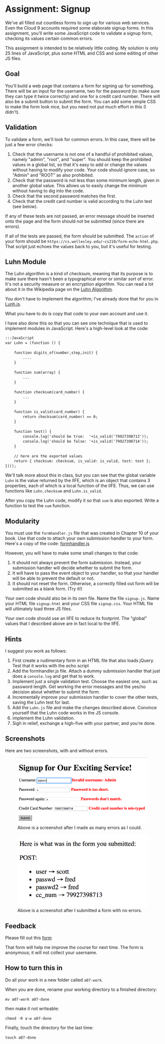 # Assignment: Signup

We've all filled out countless forms to sign up for various web
services. Even the Cloud 9 accounts required some elaborate signup
forms. In this assignment, you'll write some JavaScript code to
validate a signup form, checking its values certain common errors.

This assignment is intended to be relatively little coding. My
solution is only 25 lines of JavaScript, plus some HTML and CSS and
some editing of other JS files.

## Goal

You'll build a web page that contains a form for signing up for
something. There will be an input for the username, two for the
password (to make sure they can type it twice correctly) and one for a
credit card number. There will also be a submit button to submit the
form. You can add some simple CSS to make the form look nice, but
you need not put much effort in this (I didn't).

## Validation

To validate a form, we'll look for common errors. In this case, there
will be just a few error checks:

1. Check that the username is not one of a handful of prohibited
values, namely "admin", "root", and "super".  You should keep the
prohibited values in a global list, so that it's easy to
add or change the values without having to modify your code. Your
code should ignore case, so "Admin" and "ROOT" as also prohibited.
1. Check that the password is not less than some minimum length, given
in another global value. This allows us to easily change the
minimum without having to dig into the code.
1. Check that the second password matches the first.
1. Check that the credit card number is valid according to the Luhn
test (see below).

If any of these tests are not passed, an error message should be
inserted onto the page and the form should *not* be submitted (since
there are errors).

If all of the tests are passed, the form should be submitted. The
`action` of your form should be
`https://cs.wellesley.edu/~cs210/form-echo-html.php`. That script just
echoes the values back to you, but it's useful for testing.

## Luhn Module

The Luhn algorithm is a kind of checksum, meaning that its purpose is
to make sure there hasn't been a typographical error or similar sort
of error. It's not a security measure or an encryption algorithm. You
can read a lot about it in the Wikipedia page on the
[Luhn Algorithm](https://en.wikipedia.org/wiki/Luhn_algorithm).

You don't have to implement the algorithm; I've already done that for
you in [Lunh.js](Luhn.js).

What you have to do is copy that code to your own account and use it.

I have also done this so that you can see one technique that is used
to implement modules in JavaScript. Here's a high-level look at the
code:

```
:::JavaScript
var Luhn = (function () {

    function digits_of(number,step,init) {
        ....
    }
    
    function sum(array) {
        ...
    }

    function checksum(card_number) {
        ...
    } 

    function is_valid(card_number) {
        return checksum(card_number) == 0;
    }
    
    function test() {
        console.log('should be true:  '+is_valid('79927398713'));
        console.log('should be false: '+is_valid('79927398714'));
    }
    
    // here are the exported values
    return { checksum: checksum, is_valid: is_valid, test: test };
})();
```

We'll talk more about this in class, but you can see that the global
variable `Luhn` is the value returned by the IIFE, which is an object
that contains 3 properties, each of which is a local function of the
IIFE. Thus, we can use functions like `Luhn.checksum` and `Luhn.is_valid`.

After you copy the Luhn code, modify it so that `sum` is also
exported. Write a function to test the `sum` function.

## Modularity

You must use the `formhandler.js` file that was created in Chapter 10
of your book. Use that code to attach your own submission handler to
your form. Here's a copy of the code: [formhandler.js](formhandler.js)

However, you will have to make some small changes to that
code:

1. It should not always prevent the form submission. Instead, your
submission handler will decide whether to submit the form.
1. It will have to pass the event object to your handler, so that your
handler will be able to prevent the default or not.
1. It should not reset the form. Otherwise, a correctly filled out
form will be submitted as a blank form. (Try it!)

Your own code should also be in its own file. Name the file
`signup.js`. Name your HTML file `signup.html` and your CSS file
`signup.css`. Your HTML file will ultimately load three JS files.

Your own code should use an IIFE to reduce its footprint. The "global"
values that I described above are in fact local to the IIFE.

## Hints

I suggest you work as follows:

1. First create a rudimentary form in an HTML file that also loads
jQuery. Test that it works with the echo script
1. Add the formhandler.js file. Attach a dummy submission handler that
just does a `console.log` and get that to work.
1. Implement just a single validation test. Choose the easiest one,
   such as password length. Get working the error messages and the yes/no
   decision about whether to submit the form.
1. Incrementally improve your submission handler to cover the other
tests, saving the Luhn test for last.
1. Add the `Luhn.js` file and make the changes described
   above. Convince yourself that the Luhn code works in the JS
   console.
1. implement the Luhn validation.
1. Sigh in relief, exchange a high-five with your partner, and you're
done.

## Screenshots

Here are two screenshots, with and without errors.

<figure>
<img src="screenshot-with-errors.png">
<figcaption>Above is a screenshot after I made as many errors as I
could.</figcaption>
</figure>

<figure>
<img src="screenshot-without-errors.png">
<figcaption>Above is a screenshot after I submitted a form with no errors.</figcaption>
</figure>

## Feedback

Please fill out this [form](https://docs.google.com/a/wellesley.edu/forms/d/e/1FAIpQLSc1I-ZEY-h3Y-3YZHOZGxSgSuU3tydaDmsx3XwAVbia8D8fvg/viewform)

That form will help me improve the course for next time. The form is anonymous; it will not collect your username.

## How to turn this in

Do all your work in a new folder called `a07-work`.

When you are done, rename your working directory to a finished directory:

`mv a07-work a07-done`

then make it not writeable:

`chmod -R a-w a07-done`

Finally, touch the directory for the last time:

`touch a07-done`

